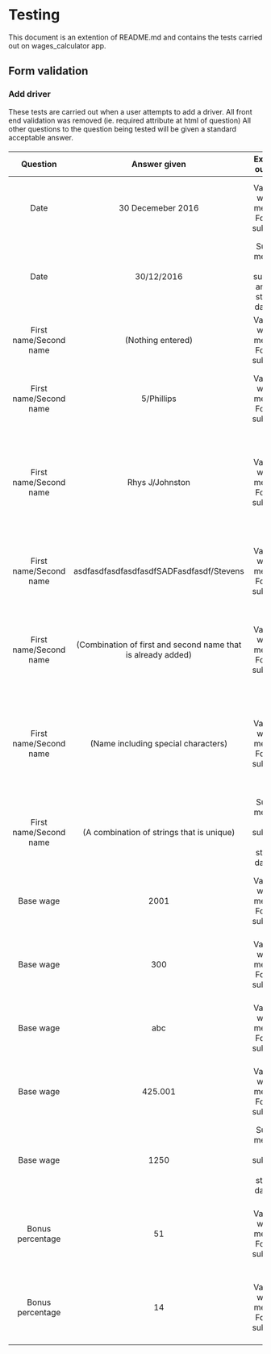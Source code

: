 # Testing
This document is an extention of README.md and contains the tests carried out on wages_calculator app.

## Form validation

### Add driver
These tests are carried out when a user attempts to add a driver. All front end validation was removed (ie. required attribute at html of question) All other questions to the question being tested will be given a standard acceptable answer.

####

**Question** | **Answer given** | **Expected outcome** | **Result** | **Pass/Fail**
:-----:|:-----:|:-----:|:-----:|:-----:
Date | 30 Decemeber 2016 | Validation warning message. Form not submitted. | 'Please enter date in format dd/mm/yyyy'. Form not submitted.| Pass
Date | 30/12/2016 | Success message. Form submitted and data stored in database | 'Success'. Data in database.| Pass
First name/Second name|(Nothing entered)|Validation warning message. Form not submitted.| "Please enter first and second name". Form not submitted| Pass
First name/Second name | 5/Phillips | Validation warning message. Form not submitted. | "Please do not include numbers in name(s)". Form not submitted | Pass
First name/Second name | Rhys J/Johnston | Validation warning message. Form not submitted. | 'Please do not inlude spaces or special characters in name(s), for double barrel names use: "-"'. Form not submitted | Pass
First name/Second name | asdfasdfasdfasdfasdfSADFasdfasdf/Stevens | Validation warning message. Form not submitted. | 'Please enter name(s) between 1 and 25 characters'. Form not submitted | Pass
First name/Second name | (Combination of first and second name that is already added) | Validation warning message. Form not submitted. | 'Driver name already exists. Edit current entry or choose another name'. Form not submitted | Pass
First name/Second name | (Name including special characters) | Validation warning message. Form not submitted. | 'Please do not inlude spaces or special characters in name(s), for double barrel names use: "-"'. Form not submitted | Pass
First name/Second name | (A combination of strings that is unique) | Success message. Form submitted. Data stored in database | 'Success'. Data in database | Pass
Base wage | 2001 | Validation warning message. Form not submitted.| 'Please enter a base wage between 400 and 2000'. Form not submitted | Pass
Base wage | 300 | Validation warning message. Form not submitted.| 'Please enter a base wage between 400 and 2000'. Form not submitted | Pass
Base wage | abc | Validation warning message. Form not submitted.| 'Please enter a base wage between 400 and 2000'. Form not submitted | Pass
Base wage | 425.001 | Validation warning message. Form not submitted.| 'Please enter a base wage in £; ie "450.50" or "450"'. Form not submitted | Pass
Base wage | 1250 | Success message. Form submitted. Data stored in database | 'Success'. Data in database | Pass
Bonus percentage | 51 | Validation warning message. Form not submitted.| 'Please enter a bonus percentage between 15 and 50'. Form not submitted | Pass
Bonus percentage | 14 | Validation warning message. Form not submitted.| 'Please enter a bonus percentage between 15 and 50'. Form not submitted | Pass




